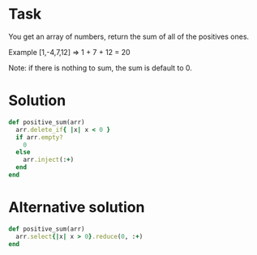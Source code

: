# Task
You get an array of numbers, return the sum of all of the positives ones.

Example [1,-4,7,12] => 1 + 7 + 12 = 20

Note: if there is nothing to sum, the sum is default to 0.

# Solution
```ruby
def positive_sum(arr)
  arr.delete_if{ |x| x < 0 }
  if arr.empty?
    0
  else
    arr.inject(:+)
  end
end
```

# Alternative solution
```ruby
def positive_sum(arr)
  arr.select{|x| x > 0}.reduce(0, :+)
end
```
